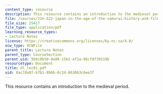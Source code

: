 ```yaml
---
content_type: resource
description: This resource contains an introduction to the medieval period.
file: /courses/21h-522-japan-in-the-age-of-the-samurai-history-and-film-fall-2006/8ac7da8fb7b18b6b6c2d663063c6ee37_dl_lec01.pdf
file_size: 25417
file_type: application/pdf
learning_resource_types:
- Lecture Notes
license: https://creativecommons.org/licenses/by-nc-sa/4.0/
ocw_type: OCWFile
parent_title: Lecture Notes
parent_type: CourseSection
parent_uid: 956c0b50-de80-15b2-ef2a-96cfdf39519b
resourcetype: Document
title: dl_lec01.pdf
uid: 8ac7da8f-b7b1-8b6b-6c2d-663063c6ee37
---
```

This resource contains an introduction to the medieval period.